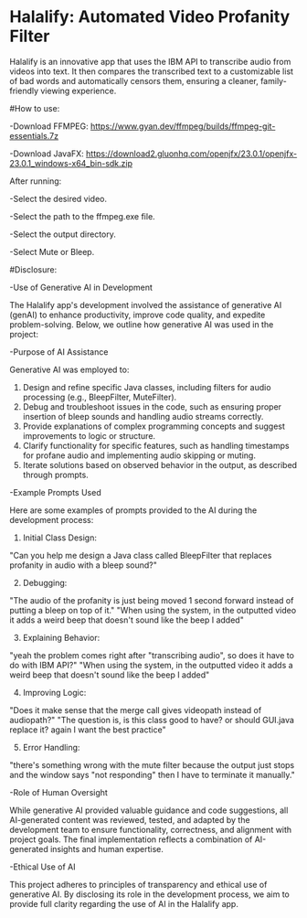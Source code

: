 # Halalify: Automated Video Profanity Filter
Halalify is an innovative app that uses the IBM API to transcribe audio from videos into text. It then compares the transcribed text to a customizable list of bad words and automatically censors them, ensuring a cleaner, family-friendly viewing experience.

#How to use:

-Download FFMPEG: https://www.gyan.dev/ffmpeg/builds/ffmpeg-git-essentials.7z

-Download JavaFX: https://download2.gluonhq.com/openjfx/23.0.1/openjfx-23.0.1_windows-x64_bin-sdk.zip

After running:

-Select the desired video.

-Select the path to the ffmpeg.exe file.

-Select the output directory.

-Select Mute or Bleep.


#Disclosure:

-Use of Generative AI in Development

The Halalify app's development involved the assistance of generative AI (genAI) to enhance productivity, improve code quality, and expedite problem-solving. Below, we outline how generative AI was used in the project:

-Purpose of AI Assistance

Generative AI was employed to:

1. Design and refine specific Java classes, including filters for audio processing (e.g., BleepFilter, MuteFilter).
2. Debug and troubleshoot issues in the code, such as ensuring proper insertion of bleep sounds and handling audio streams correctly.
3. Provide explanations of complex programming concepts and suggest improvements to logic or structure.
4. Clarify functionality for specific features, such as handling timestamps for profane audio and implementing audio skipping or muting.
5. Iterate solutions based on observed behavior in the output, as described through prompts.

-Example Prompts Used

Here are some examples of prompts provided to the AI during the development process:

1. Initial Class Design:

"Can you help me design a Java class called BleepFilter that replaces profanity in audio with a bleep sound?"

2. Debugging:

"The audio of the profanity is just being moved 1 second forward instead of putting a bleep on top of it."
"When using the system, in the outputted video it adds a weird beep that doesn't sound like the beep I added"

3. Explaining Behavior:

"yeah the problem comes right after "transcribing audio", so does it have to do with IBM API?"
"When using the system, in the outputted video it adds a weird beep that doesn't sound like the beep I added"

4. Improving Logic:

"Does it make sense that the merge call gives videopath instead of audiopath?"
"The question is, is this class good to have? or should GUI.java replace it? again I want the best practice"

5. Error Handling:

"there's something wrong with the mute filter because the output just stops and the window says "not responding" then I have to terminate it manually."

-Role of Human Oversight

While generative AI provided valuable guidance and code suggestions, all AI-generated content was reviewed, tested, and adapted by the development team to ensure functionality, correctness, and alignment with project goals. The final implementation reflects a combination of AI-generated insights and human expertise.

-Ethical Use of AI

This project adheres to principles of transparency and ethical use of generative AI. By disclosing its role in the development process, we aim to provide full clarity regarding the use of AI in the Halalify app.

